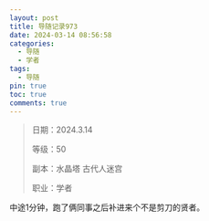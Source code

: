 ```yaml
---
layout: post
title: 导随记录973
date: 2024-03-14 08:56:58
categories:
  - 导随
  - 学者
tags:
  - 导随
pin: true
toc: true
comments: true
---
```

> 日期：2024.3.14
>
> 等级：50
>
> 副本：水晶塔 古代人迷宫
>
> 职业：学者

中途1分钟，跑了俩同事之后补进来个不是剪刀的贤者。